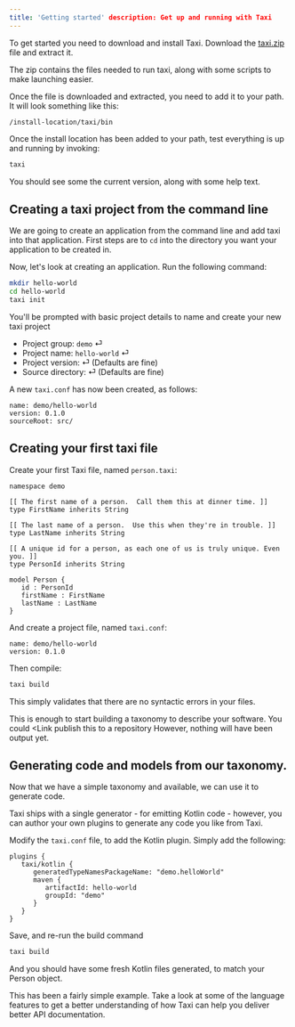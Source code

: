 ```yaml
---
title: 'Getting started' description: Get up and running with Taxi
---
```


To get started you need to download and install Taxi. Download
the [taxi.zip](https://gitlab.com/taxi-lang/taxi-lang/-/jobs/artifacts/master/raw/taxi-cli/target/taxi-cli.zip?job=publish-release)
file and extract it.

The zip contains the files needed to run taxi, along with some scripts to make launching easier.

Once the file is downloaded and extracted, you need to add it to your path. It will look something like this:

```text
/install-location/taxi/bin
```

Once the install location has been added to your path, test everything is up and running by invoking:

```bash
taxi
```

You should see some the current version, along with some help text.


## Creating a taxi project from the command line

We are going to create an application from the command line and add taxi into that application. First steps are to `cd` into the directory you want your application to be created in.

Now, let's look at creating an application. Run the following command:

```bash
mkdir hello-world
cd hello-world
taxi init
```

You'll be prompted with basic project details to name and create your new taxi project

* Project group: `demo` ⏎
* Project name: `hello-world` ⏎
* Project version: ⏎  (Defaults are fine)
* Source directory:  ⏎ (Defaults are fine) 

A new `taxi.conf` has now been created, as follows: 

```text
name: demo/hello-world
version: 0.1.0
sourceRoot: src/
```

## Creating your first taxi file

Create your first Taxi file, named `person.taxi`:

```text
namespace demo 

[[ The first name of a person.  Call them this at dinner time. ]]
type FirstName inherits String

[[ The last name of a person.  Use this when they're in trouble. ]]
type LastName inherits String

[[ A unique id for a person, as each one of us is truly unique. Even you. ]]
type PersonId inherits String
    
model Person {
   id : PersonId 
   firstName : FirstName
   lastName : LastName 
}
```

And create a project file, named `taxi.conf`:

```text
name: demo/hello-world
version: 0.1.0
```

Then compile:

```bash
taxi build
```

This simply validates that there are no syntactic errors in your files.

This is enough to start building a taxonomy to describe your software. You could <Link publish this to a repository
However, nothing will have been output yet.

## Generating code and models from our taxonomy.

Now that we have a simple taxonomy and available, we can use it to generate code.

Taxi ships with a single generator - for emitting Kotlin code - however, you can author your own plugins to generate any
code you like from Taxi.

Modify the `taxi.conf` file, to add the Kotlin plugin. Simply add the following:

```hocon
plugins {
   taxi/kotlin {
      generatedTypeNamesPackageName: "demo.helloWorld"
      maven {
         artifactId: hello-world
         groupId: "demo"
      }
   }
}
```

Save, and re-run the build command

```bash
taxi build
```

And you should have some fresh Kotlin files generated, to match your Person object.

This has been a fairly simple example. Take a look at some of the language features to get a better understanding of how
Taxi can help you deliver better API documentation.
